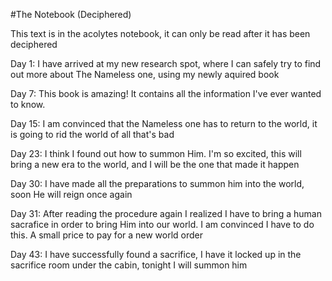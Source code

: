 #The Notebook (Deciphered)

This text is in the acolytes notebook, it can only be read after it has been deciphered

Day 1: I have arrived at my new research spot, where I can safely try to find out more about The Nameless one, using my newly aquired book

Day 7: This book is amazing! It contains all the information I've ever wanted to know. 

Day 15: I am convinced that the Nameless one has to return to the world, it is going to rid the world of all that's bad

Day 23: I think I found out how to summon Him. I'm so excited, this will bring a new era to the world, and I will be the one that made it happen

Day 30: I have made all the preparations to summon him into the world, soon He will reign once again

Day 31: After reading the procedure again I realized I have to bring a human sacrafice in order to bring Him into our world. I am convinced I have to do this. A small price to pay for a new world order

Day 43: I have successfully found a sacrifice, I have it locked up in the sacrifice room under the cabin, tonight I will summon him
